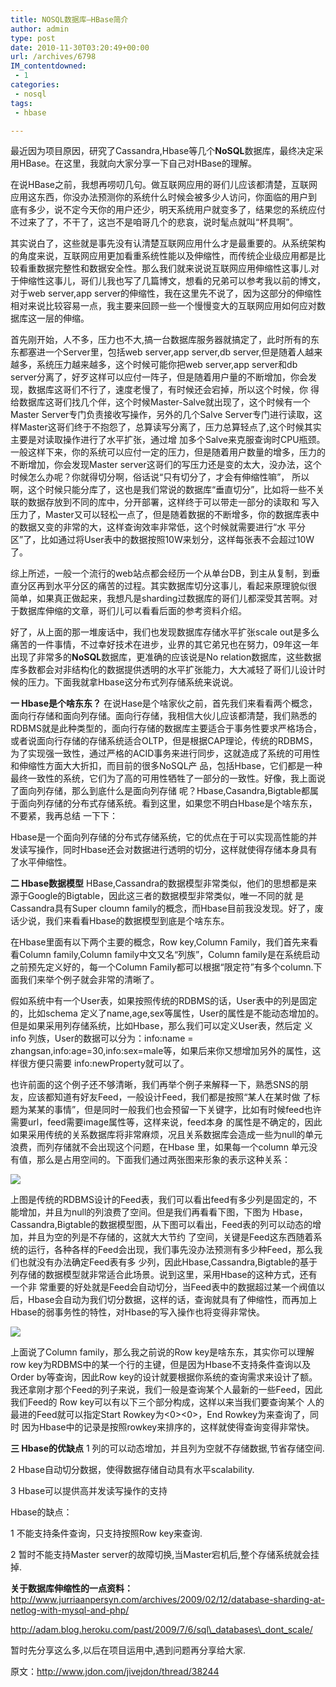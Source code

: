 ```yaml
---
title: NOSQL数据库–HBase简介
author: admin
type: post
date: 2010-11-30T03:20:49+00:00
url: /archives/6798
IM_contentdowned:
 - 1
categories:
 - nosql
tags:
 - hbase

---
```

最近因为项目原因，研究了Cassandra,Hbase等几个**NoSQL**数据库，最终决定采用HBase。在这里，我就向大家分享一下自己对HBase的理解。

在说HBase之前，我想再唠叨几句。做互联网应用的哥们儿应该都清楚，互联网应用这东西，你没办法预测你的系统什么时候会被多少人访问，你面临的用户到 底有多少，说不定今天你的用户还少，明天系统用户就变多了，结果您的系统应付不过来了了，不干了，这岂不是咱哥几个的悲哀，说时髦点就叫“杯具啊”。

其实说白了，这些就是事先没有认清楚互联网应用什么才是最重要的。从系统架构的角度来说，互联网应用更加看重系统性能以及伸缩性，而传统企业级应用都是比较看重数据完整性和数据安全性。那么我们就来说说互联网应用伸缩性这事儿.对于伸缩性这事儿，哥们儿我也写了几篇博文，想看的兄弟可以参考我以前的博文，对于web server,app server的伸缩性，我在这里先不说了，因为这部分的伸缩性相对来说比较容易一点，我主要来回顾一些一个慢慢变大的互联网应用如何应对数据库这一层的伸缩。

首先刚开始，人不多，压力也不大,搞一台数据库服务器就搞定了，此时所有的东东都塞进一个Server里，包括web server,app server,db server,但是随着人越来越多，系统压力越来越多，这个时候可能你把web server,app server和db server分离了，好歹这样可以应付一阵子，但是随着用户量的不断增加，你会发现，数据库这哥们不行了，速度老慢了，有时候还会宕掉，所以这个时候，你 得给数据库这哥们找几个伴，这个时候Master-Salve就出现了，这个时候有一个Master Server专门负责接收写操作，另外的几个Salve Server专门进行读取，这样Master这哥们终于不抱怨了，总算读写分离了，压力总算轻点了,这个时候其实主要是对读取操作进行了水平扩张，通过增 加多个Salve来克服查询时CPU瓶颈。一般这样下来，你的系统可以应付一定的压力，但是随着用户数量的增多，压力的不断增加，你会发现Master server这哥们的写压力还是变的太大，没办法，这个时候怎么办呢？你就得切分啊，俗话说“只有切分了，才会有伸缩性嘛”， 所以啊，这个时候只能分库了，这也是我们常说的数据库“垂直切分”，比如将一些不关联的数据存放到不同的库中，分开部署，这样终于可以带走一部分的读取和 写入压力了，Master又可以轻松一点了，但是随着数据的不断增多，你的数据库表中的数据又变的非常的大，这样查询效率非常低，这个时候就需要进行“水 平分区”了，比如通过将User表中的数据按照10W来划分，这样每张表不会超过10W了。

综上所述，一般一个流行的web站点都会经历一个从单台DB，到主从复制，到垂直分区再到水平分区的痛苦的过程。其实数据库切分这事儿，看起来原理貌似很 简单，如果真正做起来，我想凡是sharding过数据库的哥们儿都深受其苦啊。对于数据库伸缩的文章，哥们儿可以看看后面的参考资料介绍。

好了，从上面的那一堆废话中，我们也发现数据库存储水平扩张scale out是多么痛苦的一件事情，不过幸好技术在进步，业界的其它弟兄也在努力，09年这一年出现了非常多的**NoSQL**数据库，更准确的应该说是No relation数据库，这些数据库多数都会对非结构化的数据提供透明的水平扩张能力，大大减轻了哥们儿设计时候的压力。下面我就拿Hbase这分布式列存储系统来说说。

**一 Hbase是个啥东东？**
在说Hase是个啥家伙之前，首先我们来看看两个概念，面向行存储和面向列存储。面向行存储，我相信大伙儿应该都清楚，我们熟悉的RDBMS就是此种类型的，面向行存储的数据库主要适合于事务性要求严格场合，或者说面向行存储的存储系统适合OLTP，但是根据CAP理论，传统的RDBMS，为了实现强一致性，通过严格的ACID事务来进行同步，这就造成了系统的可用性和伸缩性方面大大折扣，而目前的很多NoSQL产 品，包括Hbase，它们都是一种最终一致性的系统，它们为了高的可用性牺牲了一部分的一致性。好像，我上面说了面向列存储，那么到底什么是面向列存储 呢？Hbase,Casandra,Bigtable都属于面向列存储的分布式存储系统。看到这里，如果您不明白Hbase是个啥东东，不要紧，我再总结 一下下：

Hbase是一个面向列存储的分布式存储系统，它的优点在于可以实现高性能的并发读写操作，同时Hbase还会对数据进行透明的切分，这样就使得存储本身具有了水平伸缩性。

**二 Hbase数据模型**
HBase,Cassandra的数据模型非常类似，他们的思想都是来源于Google的Bigtable，因此这三者的数据模型非常类似，唯一不同的就 是Cassandra具有Super cloumn family的概念，而Hbase目前我没发现。好了，废话少说，我们来看看Hbase的数据模型到底是个啥东东。

在Hbase里面有以下两个主要的概念，Row key,Column Family，我们首先来看看Column family,Column family中文又名“列族”，Column family是在系统启动之前预先定义好的，每一个Column Family都可以根据“限定符”有多个column.下面我们来举个例子就会非常的清晰了。

假如系统中有一个User表，如果按照传统的RDBMS的话，User表中的列是固定的，比如schema 定义了name,age,sex等属性，User的属性是不能动态增加的。但是如果采用列存储系统，比如Hbase，那么我们可以定义User表，然后定 义info 列族，User的数据可以分为：info:name = zhangsan,info:age=30,info:sex=male等，如果后来你又想增加另外的属性，这样很方便只需要 info:newProperty就可以了。

也许前面的这个例子还不够清晰，我们再举个例子来解释一下，熟悉SNS的朋友，应该都知道有好友Feed，一般设计Feed，我们都是按照“某人在某时做 了标题为某某的事情”，但是同时一般我们也会预留一下关键字，比如有时候feed也许需要url，feed需要image属性等，这样来说，feed本身 的属性是不确定的，因此如果采用传统的关系数据库将非常麻烦，况且关系数据库会造成一些为null的单元浪费，而列存储就不会出现这个问题，在Hbase 里，如果每一个column 单元没有值，那么是占用空间的。下面我们通过两张图来形象的表示这种关系：

[![](http://blog.haohtml.com/wp-content/uploads/2010/11/10413-23127383.jpeg)](http://blog.haohtml.com/wp-content/uploads/2010/11/10413-23127383.jpeg)

上图是传统的RDBMS设计的Feed表，我们可以看出feed有多少列是固定的，不能增加，并且为null的列浪费了空间。但是我们再看看下图，下图为 Hbase，Cassandra,Bigtable的数据模型图，从下图可以看出，Feed表的列可以动态的增加，并且为空的列是不存储的，这就大大节约 了空间，关键是Feed这东西随着系统的运行，各种各样的Feed会出现，我们事先没办法预测有多少种Feed，那么我们也就没有办法确定Feed表有多 少列，因此Hbase,Cassandra,Bigtable的基于列存储的数据模型就非常适合此场景。说到这里，采用Hbase的这种方式，还有一个非 常重要的好处就是Feed会自动切分，当Feed表中的数据超过某一个阀值以后，Hbase会自动为我们切分数据，这样的话，查询就具有了伸缩性，而再加上Hbase的弱事务性的特性，对Hbase的写入操作也将变得非常快。

[![](http://blog.haohtml.com/wp-content/uploads/2010/11/10414-23127383.jpeg)][1]

上面说了Column family，那么我之前说的Row key是啥东东，其实你可以理解row key为RDBMS中的某一个行的主键，但是因为Hbase不支持条件查询以及Order by等查询，因此Row key的设计就要根据你系统的查询需求来设计了额。我还拿刚才那个Feed的列子来说，我们一般是查询某个人最新的一些Feed，因此我们Feed的 Row key可以有以下三个部分构成，这样以来当我们要查询某个 人的最进的Feed就可以指定Start Rowkey为<0><0>，End Rowkey为来查询了，同时 因为Hbase中的记录是按照rowkey来排序的，这样就使得查询变得非常快。

**三 Hbase的优缺点**
1 列的可以动态增加，并且列为空就不存储数据,节省存储空间.

2 Hbase自动切分数据，使得数据存储自动具有水平scalability.

3 Hbase可以提供高并发读写操作的支持

Hbase的缺点：

1 不能支持条件查询，只支持按照Row key来查询.

2 暂时不能支持Master server的故障切换,当Master宕机后,整个存储系统就会挂掉.

**关于数据库伸缩性的一点资料：**
http://www.jurriaanpersyn.com/archives/2009/02/12/database-sharding-at-netlog-with-mysql-and-php/

http://adam.blog.heroku.com/past/2009/7/6/sql\_databases\_dont_scale/

暂时先分享这么多,以后在项目运用中,遇到问题再分享给大家.

原文：http://www.jdon.com/jivejdon/thread/38244

 [1]: http://blog.haohtml.com/wp-content/uploads/2010/11/10414-23127383.jpeg